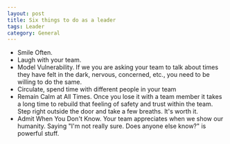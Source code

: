 ```yaml
---
layout: post
title: Six things to do as a leader
tags: Leader
category: General
---
```


* Smile Often.  
* Laugh with your team.  
* Model Vulnerability. If we you are asking your team to talk about times they have felt in the dark, nervous, concerned, etc., you need to be willing to do the same.  
* Circulate, spend time with different people in your team  
* Remain Calm at All Times. Once you lose it with a team member it takes a long time to rebuild that feeling of safety and trust within the team. Step right outside the door and take a few breaths. It's worth it.
* Admit When You Don't Know. Your team appreciates when we show our humanity. Saying "I'm not really sure. Does anyone else know?" is powerful stuff.
